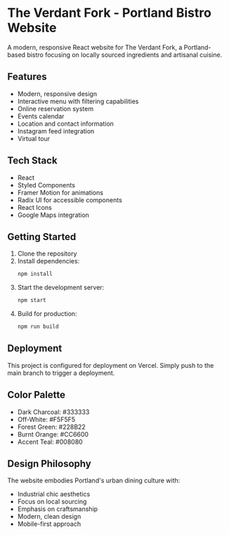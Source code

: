 # The Verdant Fork - Portland Bistro Website

A modern, responsive React website for The Verdant Fork, a Portland-based bistro focusing on locally sourced ingredients and artisanal cuisine.

## Features

- Modern, responsive design
- Interactive menu with filtering capabilities
- Online reservation system
- Events calendar
- Location and contact information
- Instagram feed integration
- Virtual tour

## Tech Stack

- React
- Styled Components
- Framer Motion for animations
- Radix UI for accessible components
- React Icons
- Google Maps integration

## Getting Started

1. Clone the repository
2. Install dependencies:
   ```bash
   npm install
   ```
3. Start the development server:
   ```bash
   npm start
   ```
4. Build for production:
   ```bash
   npm run build
   ```

## Deployment

This project is configured for deployment on Vercel. Simply push to the main branch to trigger a deployment.

## Color Palette

- Dark Charcoal: #333333
- Off-White: #F5F5F5
- Forest Green: #228B22
- Burnt Orange: #CC6600
- Accent Teal: #008080

## Design Philosophy

The website embodies Portland's urban dining culture with:
- Industrial chic aesthetics
- Focus on local sourcing
- Emphasis on craftsmanship
- Modern, clean design
- Mobile-first approach
